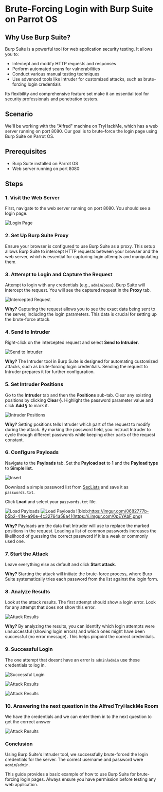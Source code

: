 # Brute-Forcing Login with Burp Suite on Parrot OS

## Why Use Burp Suite?
Burp Suite is a powerful tool for web application security testing. It allows you to:
- Intercept and modify HTTP requests and responses
- Perform automated scans for vulnerabilities
- Conduct various manual testing techniques
- Use advanced tools like Intruder for customized attacks, such as brute-forcing login credentials

Its flexibility and comprehensive feature set make it an essential tool for security professionals and penetration testers.

## Scenario
We'll be working with the "Alfred" machine on TryHackMe, which has a web server running on port 8080. Our goal is to brute-force the login page using Burp Suite on Parrot OS.

## Prerequisites
- Burp Suite installed on Parrot OS
- Web server running on port 8080

## Steps

### 1. Visit the Web Server
First, navigate to the web server running on port 8080. You should see a login page.

![Login Page](https://i.imgur.com/654aHM4.png)

### 2. Set Up Burp Suite Proxy
Ensure your browser is configured to use Burp Suite as a proxy. This setup allows Burp Suite to intercept HTTP requests between your browser and the web server, which is essential for capturing login attempts and manipulating them.

### 3. Attempt to Login and Capture the Request
Attempt to login with any credentials (e.g., `admin`/`pass`). Burp Suite will intercept the request. You will see the captured request in the **Proxy** tab.

![Intercepted Request](https://i.imgur.com/eirwkEx.png)

**Why?**
Capturing the request allows you to see the exact data being sent to the server, including the login parameters. This data is crucial for setting up the brute-force attack.

### 4. Send to Intruder
Right-click on the intercepted request and select **Send to Intruder**.

![Send to Intruder](https://i.imgur.com/w9zJjwn.png)

**Why?**
The Intruder tool in Burp Suite is designed for automating customized attacks, such as brute-forcing login credentials. Sending the request to Intruder prepares it for further configuration.

### 5. Set Intruder Positions
Go to the **Intruder** tab and then the **Positions** sub-tab. Clear any existing positions by clicking **Clear §**. Highlight the password parameter value and click **Add §** to mark it.

![Intruder Positions](https://i.imgur.com/iNIX2pl.png)

**Why?**
Setting positions tells Intruder which part of the request to modify during the attack. By marking the password field, you instruct Intruder to cycle through different passwords while keeping other parts of the request constant.

### 6. Configure Payloads
Navigate to the **Payloads** tab. Set the **Payload set** to 1 and the **Payload type** to **Simple list**. 

![Insert](https://i.imgur.com/oMPqziU.png)

Download a simple password list from [SecLists](https://github.com/danielmiessler/SecLists/blob/master/Passwords/2023-200_most_used_passwords.txt) and save it as `passwords.txt`.

Click **Load** and select your `passwords.txt` file.

![Load Payloads](https://i.imgur.com/3CtC81S.png) 
![Load Payloads](https://i.imgur.com/j5YPeDS.png)
![blob:https://imgur.com/0682777b-b5b2-41fe-a90e-4c32764a58a4](https://i.imgur.com/0pEYAbF.png)

**Why?**
Payloads are the data that Intruder will use to replace the marked positions in the request. Loading a list of common passwords increases the likelihood of guessing the correct password if it is a weak or commonly used one.

### 7. Start the Attack
Leave everything else as default and click **Start attack**.


**Why?**
Starting the attack will initiate the brute-force process, where Burp Suite systematically tries each password from the list against the login form.

### 8. Analyze Results
Look at the attack results. The first attempt should show a login error. Look for any attempt that does not show this error.

![Attack Results](https://i.imgur.com/xoePKA7.png)

**Why?**
By analyzing the results, you can identify which login attempts were unsuccessful (showing login errors) and which ones might have been successful (no error message). This helps pinpoint the correct credentials.

### 9. Successful Login
The one attempt that doesnt have an error is  `admin`/`admin` use these credentials to log in.

![Successful Login](https://i.imgur.com/7FDrKZu.png)

![Attack Results](https://i.imgur.com/BuXJhFm.png)

![Attack Results](https://i.imgur.com/znHsVxN.png)

### 10. Answering the next question in the Alfred TryHackMe Room

We have the credentials and we can enter them in to the next question to get the correct answer

![Attack Results](https://i.imgur.com/8ZFfVvI.png)

### Conclusion
Using Burp Suite's Intruder tool, we successfully brute-forced the login credentials for the server. The correct username and password were `admin`/`admin`.

This guide provides a basic example of how to use Burp Suite for brute-forcing login pages. Always ensure you have permission before testing any web application.
